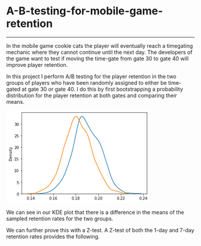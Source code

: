 # A-B-testing-for-mobile-game-retention
-------------------------------------------------------
In the mobile game cookie cats the player will eventually reach a timegating mechanic where they cannot continue until the next day. The developers of the game want to test if moving the time-gate from gate 30 to gate 40 will improve player retention.

In this project I perform A/B testing for the player retention in the two groups of players who have been randomly assigned to either be time-gated at gate 30 or gate 40. I do this by first bootstrapping a probability distribution for the player retention at both gates and comparing their means. 

![](Images/Cookie%20Cats%20KDE%20comparison.png)

We can see in our KDE plot that there is a difference in the means of the sampled retention rates for the two groups.

We can further prove this with a Z-test. A Z-test of both the 1-day and 7-day retention rates provides the following.
